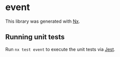 # event

This library was generated with [Nx](https://nx.dev).

## Running unit tests

Run `nx test event` to execute the unit tests via [Jest](https://jestjs.io).
